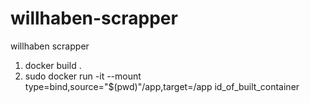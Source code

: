 willhaben-scrapper
==================

willhaben scrapper

1. docker build .
2. sudo docker run -it --mount type=bind,source="$(pwd)"/app,target=/app  id_of_built_container